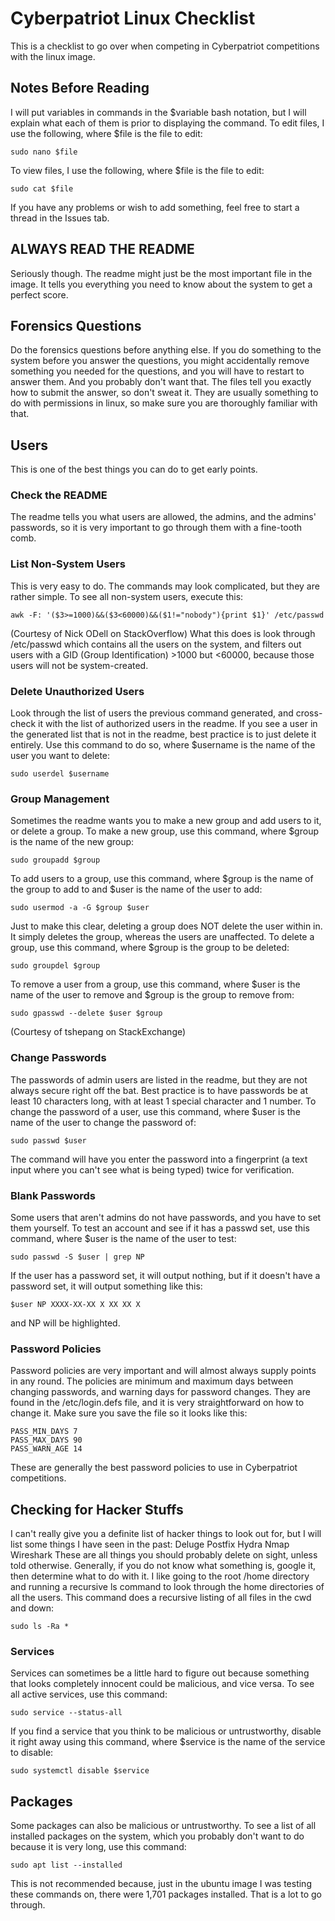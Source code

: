 # Cyberpatriot Linux Checklist
This is a checklist to go over when competing in Cyberpatriot competitions with the linux image.
## Notes Before Reading
I will put variables in commands in the $variable bash notation, but I will explain what each of them is prior to displaying the command. To edit files, I use the following, where $file is the file to edit:
```
sudo nano $file
```
To view files, I use the following, where $file is the file to edit:
```
sudo cat $file
```
If you have any problems or wish to add something, feel free to start a thread in the Issues tab.
## ALWAYS READ THE README
Seriously though. The readme might just be the most important file in the image. It tells you everything you need to know about the system to get a perfect score.
## Forensics Questions
Do the forensics questions before anything else. If you do something to the system before you answer the questions, you might accidentally remove something you needed for the questions, and you will have to restart to answer them. And you probably don't want that. The files tell you exactly how to submit the answer, so don't sweat it. They are usually something to do with permissions in linux, so make sure you are thoroughly familiar with that.
## Users
This is one of the best things you can do to get early points.
### Check the README
The readme tells you what users are allowed, the admins, and the admins' passwords, so it is very important to go through them with a fine-tooth comb.
### List Non-System Users
This is very easy to do. The commands may look complicated, but they are rather simple. To see all non-system users, execute this:
```
awk -F: '($3>=1000)&&($3<60000)&&($1!="nobody"){print $1}' /etc/passwd
```
(Courtesy of Nick ODell on StackOverflow)
What this does is look through /etc/passwd which contains all the users on the system, and filters out users with a GID (Group Identification) >1000 but <60000, because those users will not be system-created.
### Delete Unauthorized Users
Look through the list of users the previous command generated, and cross-check it with the list of authorized users in the readme. If you see a user in the generated list that is not in the readme, best practice is to just delete it entirely. Use this command to do so, where $username is the name of the user you want to delete:
```
sudo userdel $username
```
### Group Management
Sometimes the readme wants you to make a new group and add users to it, or delete a group. To make a new group, use this command, where $group is the name of the new group:
```
sudo groupadd $group
```
To add users to a group, use this command, where $group is the name of the group to add to and $user is the name of the user to add:
```
sudo usermod -a -G $group $user
```
Just to make this clear, deleting a group does NOT delete the user within in. It simply deletes the group, whereas the users are unaffected. To delete a group, use this command, where $group is the group to be deleted:
```
sudo groupdel $group
```
To remove a user from a group, use this command, where $user is the name of the user to remove and $group is the group to remove from:
```
sudo gpasswd --delete $user $group
```
(Courtesy of tshepang on StackExchange)
### Change Passwords
The passwords of admin users are listed in the readme, but they are not always secure right off the bat. Best practice is to have passwords be at least 10 characters long, with at least 1 special character and 1 number. To change the password of a user, use this command, where $user is the name of the user to change the password of:
```
sudo passwd $user
```
The command will have you enter the password into a fingerprint (a text input where you can't see what is being typed) twice for verification.
### Blank Passwords
Some users that aren't admins do not have passwords, and you have to set them yourself. To test an account and see if it has a passwd set, use this command, where $user is the name of the user to test:
```
sudo passwd -S $user | grep NP
```
If the user has a password set, it will output nothing, but if it doesn't have a password set, it will output something like this:
```
$user NP XXXX-XX-XX X XX XX X
````
and NP will be highlighted.
### Password Policies
Password policies are very important and will almost always supply points in any round. The policies are minimum and maximum days between changing passwords, and warning days for password changes. They are found in the /etc/login.defs file, and it is very straightforward on how to change it. Make sure you save the file so it looks like this:
```
PASS_MIN_DAYS 7
PASS_MAX_DAYS 90
PASS_WARN_AGE 14
```
These are generally the best password policies to use in Cyberpatriot competitions.
## Checking for Hacker Stuffs
I can't really give you a definite list of hacker things to look out for, but I will list some things I have seen in the past:
  Deluge
  Postfix
  Hydra
  Nmap
  Wireshark
These are all things you should probably delete on sight, unless told otherwise. Generally, if you do not know what something is, google it, then determine what to do with it. I like going to the root /home directory and running a recursive ls command to look through the home directories of all the users. This command does a recursive listing of all files in the cwd and down:
```
sudo ls -Ra *
```
### Services
Services can sometimes be a little hard to figure out because something that looks completely innocent could be malicious, and vice versa. To see all active services, use this command:
```
sudo service --status-all
```
If you find a service that you think to be malicious or untrustworthy, disable it right away using this command, where $service is the name of the service to disable:
```
sudo systemctl disable $service
```
## Packages
Some packages can also be malicious or untrustworthy. To see a list of all installed packages on the system, which you probably don't want to do because it is very long, use this command:
```
sudo apt list --installed
```
This is not recommended because, just in the ubuntu image I was testing these commands on, there were 1,701 packages installed. That is a lot to go through.

